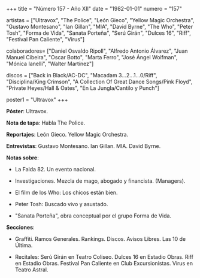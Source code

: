 +++
title = "Número 157 - Año XII"
date = "1982-01-01"
numero = "157"

artistas = ["Ultravox", "The Police", "León Gieco", "Yellow Magic Orchestra", "Gustavo Montesano", "Ian Gillan", "MIA", "David Byrne", "The Who", "Peter Tosh", "Forma de Vida", "Sanata Porteña", "Serú Girán", "Dulces 16", "Riff", "Festival Pan Caliente", "Virus"]

colaboradores= ["Daniel Osvaldo Ripoll", "Alfredo Antonio Álvarez", "Juan Manuel Cibeira", "Oscar Botto", "Marta Ferro", "José Ángel Wolfman", "Mónica Ianelli", "Walter Martínez"]

discos = ["Back in Black/AC-DC", "Macadam 3...2...1...0/Riff", "Disciplina/King Crimson", "A Collection Of Great Dance Songs/Pink Floyd", "Private Heyes/Hall & Oates", "En La Jungla/Cantilo y Punch"]

poster1 = "Ultravox"
+++

**Póster**: Ultravox.

**Nota de tapa**: Habla The Police.

**Reportajes**: León Gieco. Yellow Magic Orchestra.

**Entrevistas**: Gustavo Montesano. Ian Gillan. MIA. David Byrne. 

**Notas sobre**:

- La Falda 82. Un evento nacional.

- Investigaciones. Mezcla de mago, abogado y financista. (Managers).

- El film de los Who: Los chicos están bien. 

- Peter Tosh: Buscado vivo y asustado.

- "Sanata Porteña", obra conceptual por el grupo Forma de Vida.

**Secciones**:

- Graffiti. Ramos Generales. Rankings. Discos. Avisos Libres. Las 10 de Última.

- Recitales: Serú Girán en Teatro Coliseo. Dulces 16 en Estadio Obras. Riff en Estadio Obras. Festival Pan Caliente en Club Excursionistas. Virus en Teatro Astral. 